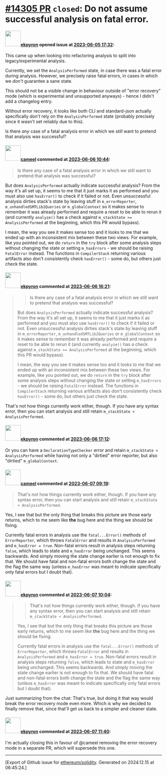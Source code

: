 # [\#14305 PR](https://github.com/ethereum/solidity/pull/14305) `closed`: Do not assume successful analysis on fatal error.

#### <img src="https://avatars.githubusercontent.com/u/1347491?v=4" width="50">[ekpyron](https://github.com/ekpyron) opened issue at [2023-06-05 17:32](https://github.com/ethereum/solidity/pull/14305):

This came up when looking into refactoring analysis to split into legacy/experimental analysis.

Currently, we set the ``AnalysisPerformed`` state, in case there was a fatal error during analysis. However, we precisely raise fatal errors, in cases in which we *don't* guarantee a sane state.

This should not be a visible change in behaviour outside of "error recovery" mode (which is experimental and unsupported anyways) - hence I didn't add a changelog entry.

Without error recovery, it looks like both CLI and standard-json actually specifically *don't* rely on the ``AnalysisPerformed`` state (probably precisely since it wasn't set reliably due to this).

Is there *any* case of a fatal analysis error in which we *still* want to pretend that analysis was successful?

#### <img src="https://avatars.githubusercontent.com/u/137030?v=4" width="50">[cameel](https://github.com/cameel) commented at [2023-06-06 10:44](https://github.com/ethereum/solidity/pull/14305#issuecomment-1578429536):

> Is there any case of a fatal analysis error in which we still want to pretend that analysis was successful?

But does `AnalysisPerformed` actually indicate successful analysis? From the way it's all set up, it seems to me that it just marks it as performed and you must also use `hasError()` to check if it failed or not. Even unsuccessful analysis dirties stack's state by leaving stuff in `m_errorReporter`, `m_unhandledSMTLib2Queries` or `m_globalContext` so it makes sense to remember it was already performed and require a reset to be able to rerun it (and currently `analyze()` has a check against `m_stackState >= AnalysisPerformed` at the beginning, which this PR would bypass).

I mean, the way you see it makes sense too and it looks to me that we ended up with an inconsistent mix between these two views. For example, like you pointed out, we do `return` in the `try` block after some analysis steps without changing the state or setting `m_hasErrors` - we should be raising `FatalError` instead. The functions in `CompilerStack` returning various artifacts also don't consistently check `hasError()` - some do, but others just check the state.

#### <img src="https://avatars.githubusercontent.com/u/1347491?v=4" width="50">[ekpyron](https://github.com/ekpyron) commented at [2023-06-06 16:21](https://github.com/ethereum/solidity/pull/14305#issuecomment-1579079716):

> > Is there any case of a fatal analysis error in which we still want to pretend that analysis was successful?
> 
> But does `AnalysisPerformed` actually indicate successful analysis? From the way it's all set up, it seems to me that it just marks it as performed and you must also use `hasError()` to check if it failed or not. Even unsuccessful analysis dirties stack's state by leaving stuff in `m_errorReporter`, `m_unhandledSMTLib2Queries` or `m_globalContext` so it makes sense to remember it was already performed and require a reset to be able to rerun it (and currently `analyze()` has a check against `m_stackState >= AnalysisPerformed` at the beginning, which this PR would bypass).
> 
> I mean, the way you see it makes sense too and it looks to me that we ended up with an inconsistent mix between these two views. For example, like you pointed out, we do `return` in the `try` block after some analysis steps without changing the state or setting `m_hasErrors` - we should be raising `FatalError` instead. The functions in `CompilerStack` returning various artifacts also don't consistently check `hasError()` - some do, but others just check the state.

That's not how things currently work either, though. If you have any syntax error, then you can start analysis and still retain ``m_stackState < AnalysisPerformed``.

#### <img src="https://avatars.githubusercontent.com/u/1347491?v=4" width="50">[ekpyron](https://github.com/ekpyron) commented at [2023-06-06 17:12](https://github.com/ethereum/solidity/pull/14305#issuecomment-1579155586):

Or you can have a ``DeclarationTypeChecker`` error and retain ``m_stackState < AnalysisPerformed`` while having not only a "dirtied" error reporter, but also "dirtied" ``m_globalContext``.

#### <img src="https://avatars.githubusercontent.com/u/137030?v=4" width="50">[cameel](https://github.com/cameel) commented at [2023-06-07 09:19](https://github.com/ethereum/solidity/pull/14305#issuecomment-1580279305):

> That's not how things currently work either, though. If you have any syntax error, then you can start analysis and still retain ``m_stackState < AnalysisPerformed``.

Yes, I see that but the only thing that breaks this picture are those early returns, which to me seem like **the** bug here and the thing we should be fixing.

Currently fatal errors in analysis use the `fatal...Error()` methods of `ErrorReporter`, which throws `FatalError` and results in `AnalysisPerformed` and `m_hasError = true`. Non-fatal errors result in analysis steps returning `false`, which leads to state and `m_hasError` being unchanged. This seems backwards. And simply moving the state change earlier is not enough to fix that. We should have fatal and non-fatal errors both change the state and the flag the same way (unless `m_hasError` was meant to indicate specifically only fatal errors but I doubt that).

#### <img src="https://avatars.githubusercontent.com/u/1347491?v=4" width="50">[ekpyron](https://github.com/ekpyron) commented at [2023-06-07 10:04](https://github.com/ethereum/solidity/pull/14305#issuecomment-1580372446):

> > That's not how things currently work either, though. If you have any syntax error, then you can start analysis and still retain `m_stackState < AnalysisPerformed`.
> 
> Yes, I see that but the only thing that breaks this picture are those early returns, which to me seem like **the** bug here and the thing we should be fixing.
> 
> Currently fatal errors in analysis use the `fatal...Error()` methods of `ErrorReporter`, which throws `FatalError` and results in `AnalysisPerformed` and `m_hasError = true`. Non-fatal errors result in analysis steps returning `false`, which leads to state and `m_hasError` being unchanged. This seems backwards. And simply moving the state change earlier is not enough to fix that. We should have fatal and non-fatal errors both change the state and the flag the same way (unless `m_hasError` was meant to indicate specifically only fatal errors but I doubt that).

Just summarizing from the chat: That's true, but doing it that way would break the error recovery mode even more. Which is why we decided to finally remove that, since that'll get us back to a simpler and cleaner state.

#### <img src="https://avatars.githubusercontent.com/u/1347491?v=4" width="50">[ekpyron](https://github.com/ekpyron) commented at [2023-06-07 11:40](https://github.com/ethereum/solidity/pull/14305#issuecomment-1580619127):

I'm actually closing this in favour of @cameel removing the error recovery mode in a separate PR, which will supersede this one.


-------------------------------------------------------------------------------



[Export of Github issue for [ethereum/solidity](https://github.com/ethereum/solidity). Generated on 2024.12.15 at 06:45:24.]
